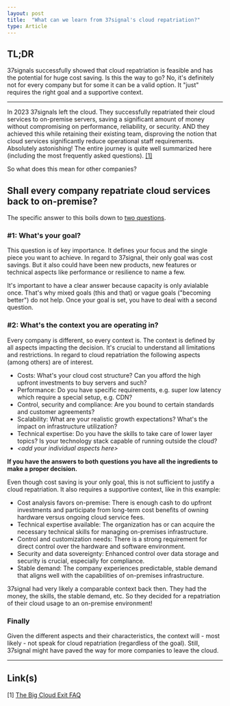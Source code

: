 ```yaml
---
layout: post
title:  "What can we learn from 37signal's cloud repatriation?"
type: Article
---
```


## TL;DR ##
37signals successfully showed that cloud repatriation is feasible and has the potential for huge cost saving. Is this the way to go? No, it's definitely not for every company but for some it can be a valid option. It "just" requires the right goal and a supportive context.

---

In 2023 37signals left the cloud. They successfully repatriated their cloud services to on-premise servers, saving a significant amount of money without compromising on performance, reliability, or security. AND they achieved this while retaining their existing team, disproving the notion that cloud services significantly reduce operational staff requirements. Absolutely astonishing!
The entire journey is quite well summarized here (including the most frequently asked questions). [[1]](#1)

So what does this mean for other companies? 

## Shall every company repatriate cloud services back to on-premise? ##

The specific answer to this boils down to <ins>two questions</ins>.

### #1: What's your goal? ###
This question is of key importance. It defines your focus and the single piece you want to achieve. In regard to 37signal, their only goal was cost savings. But it also could have been new products, new features or technical aspects like performance or resilience to name a few.

It's important to have a clear answer because capacity is only avialable once. That's why mixed goals (this and that) or vague goals ("becoming better") do not help. Once your goal is set, you have to deal with a second question.

### #2: What's the context you are operating in? ###
Every company is different, so every context is. The context is defined by all aspects impacting the decision. It's crucial to understand all limitations and restrictions. In regard to cloud repatriation the following aspects (among others) are of interest.
- Costs: What's your cloud cost structure? Can you afford the high upfront investments to buy servers and such?
- Performance: Do you have specific requirements, e.g. super low latency which require a special setup, e.g. CDN?
- Control, security and compliance: Are you bound to certain standards and customer agreements?
- Scalability: What are your realistic growth expectations? What's the impact on infrastructure utilization?
- Technical expertise: Do you have the skills to take care of lower layer topics? Is your technology stack capable of running outside the cloud?
- _\<add your individual aspects here\>_

**If you have the answers to both questions you have all the ingredients to make a proper decision.**

Even though cost saving is your only goal, this is not sufficient to justify a cloud repatriation. It also requires a supportive context, like in this example:

- Cost analysis favors on-premise: There is enough cash to do upfront investments and participate from long-term cost benefits of owning hardware versus ongoing cloud service fees.
- Technical expertise available: The organization has or can acquire the necessary technical skills for managing on-premises infrastructure.
- Control and customization needs: There is a strong requirement for direct control over the hardware and software environment.
- Security and data sovereignty: Enhanced control over data storage and security is crucial, especially for compliance.
- Stable demand: The company experiences predictable, stable demand that aligns well with the capabilities of on-premises infrastructure.

37signal had very likely a comparable context back then. They had the money, the skills, the stable demand, etc. So they decided for a repatriation of their cloud usage to an on-premise environment!

### Finally ###
Given the different aspects and their characteristics, the context will - most likely - not speak for cloud repatriation (regardless of the goal). Still, 37signal might have paved the way for more companies to leave the cloud.

---

## Link(s) ##
<span id="1">[1]</span> [The Big Cloud Exit FAQ](https://world.hey.com/dhh/the-big-cloud-exit-faq-20274010)